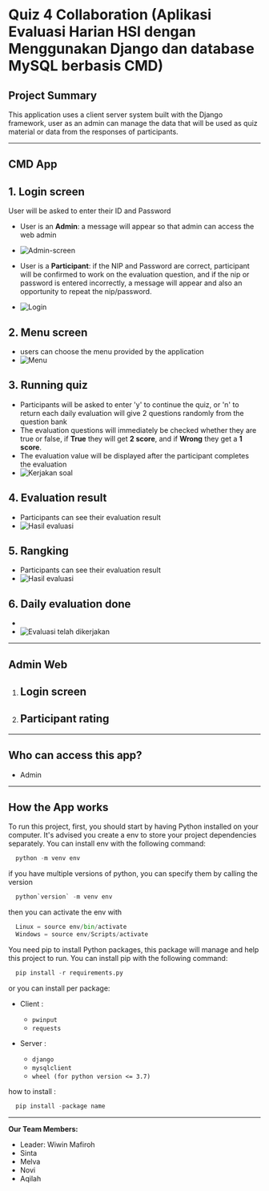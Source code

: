 # Quiz 4 Collaboration (Aplikasi Evaluasi Harian HSI dengan Menggunakan Django dan database MySQL berbasis CMD)

## **Project Summary**
This application uses a client server system built with the Django framework, user as an admin can manage the data that will be used as quiz material or data from the responses of participants.  
  
---

## **CMD App**    

## 1. Login screen
  User will be asked to enter their ID and Password
- User is an **Admin**: a message will appear so that admin can access the web admin
- ![Admin-screen](terminal-quiz-hsi/admin-screen.jpeg)    
  
- User is a **Participant**: if the NIP and Password are correct, participant will be confirmed to work on the evaluation question, and if the nip or password is entered incorrectly, a message will appear and also an opportunity to repeat the nip/password.    
- ![Login](terminal-quiz-hsi/login.jpeg)   
  
## 2. Menu screen
  - users can choose the menu provided by the application
- ![Menu](terminal-quiz-hsi/menu-hsi.jpeg)

## 3. Running quiz
  - Participants will be asked to enter 'y' to continue the quiz, or 'n' to return
  each daily evaluation will give 2 questions randomly from the question bank
  - The evaluation questions will immediately be checked whether they are true or false, if **True** they will get **2 score**, and if **Wrong** they get a **1 score**.
  - The evaluation value will be displayed after the participant completes the evaluation   
- ![Kerjakan soal](terminal-quiz-hsi/quiz-running.jpeg)   

## 4. Evaluation result
  - Participants can see their evaluation result
- ![Hasil evaluasi](terminal-quiz-hsi/arsip.jpeg)

## 5. Rangking
  - Participants can see their evaluation result
- ![Hasil evaluasi](terminal-quiz-hsi/peringkat.jpeg)

## 6. Daily evaluation done
  - 
- ![Evaluasi telah dikerjakan](terminal-quiz-hsi/evaluasi-done.jpeg)

---

## **Admin Web**
1. ## Login screen
2. ## Participant rating
---

## **Who can access this app?**
- Admin

---
## **How the App works**
  
To run this project, first, you should start by having Python installed on your computer. It's advised you create a env to store your project dependencies separately. You can install env with the following command:  
  ```python
    python -m venv env
  ```
if you have multiple versions of python, you can specify them by calling the version
  ```python
    python`version` -m venv env
  ```

then you can activate the env with
  
  ```python
    Linux = source env/bin/activate
    Windows = source env/Scripts/activate
  ```
You need pip to install Python packages, this package will manage and help this project to run. You can install pip with the following command:
  
  ```python
    pip install -r requirements.py
  ```

or you can install per package:

- Client :
  - `pwinput`                      
  - `requests`

- Server :
  - `django`
  - `mysqlclient`
  - `wheel (for python version <= 3.7)`

how to install :
```python
  pip install -package name
```

---

**Our Team Members:**
- Leader: Wiwin Mafiroh
- Sinta
- Melva
- Novi
- Aqilah
